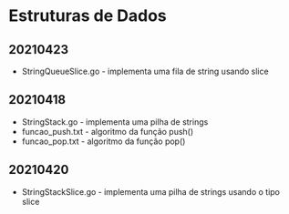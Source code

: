 # Estruturas de Dados
## 20210423
- StringQueueSlice.go - implementa uma fila de string usando slice
## 20210418
- StringStack.go - implementa uma pilha de strings
- funcao_push.txt - algoritmo da função push()
- funcao_pop.txt - algoritmo da função pop()
## 20210420
- StringStackSlice.go - implementa uma pilha de strings usando o tipo slice
